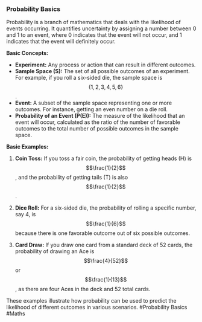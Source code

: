 ### Probability Basics

Probability is a branch of mathematics that deals with the likelihood of events occurring. It quantifies uncertainty by assigning a number between 0 and 1 to an event, where 0 indicates that the event will not occur, and 1 indicates that the event will definitely occur.

**Basic Concepts:**

- **Experiment:** Any process or action that can result in different outcomes.
- **Sample Space (S):** The set of all possible outcomes of an experiment. For example, if you roll a six-sided die, the sample space is $$\{1, 2, 3, 4, 5, 6\}$$.
- **Event:** A subset of the sample space representing one or more outcomes. For instance, getting an even number on a die roll.
- **Probability of an Event (P(E)):** The measure of the likelihood that an event will occur, calculated as the ratio of the number of favorable outcomes to the total number of possible outcomes in the sample space.

**Basic Examples:**

1. **Coin Toss:** If you toss a fair coin, the probability of getting heads (H) is $$\frac{1}{2}$$, and the probability of getting tails (T) is also $$\frac{1}{2}$$.
   
2. **Dice Roll:** For a six-sided die, the probability of rolling a specific number, say 4, is $$\frac{1}{6}$$ because there is one favorable outcome out of six possible outcomes.

3. **Card Draw:** If you draw one card from a standard deck of 52 cards, the probability of drawing an Ace is $$\frac{4}{52}$$ or $$\frac{1}{13}$$, as there are four Aces in the deck and 52 total cards.

These examples illustrate how probability can be used to predict the likelihood of different outcomes in various scenarios. #Probability Basics #Maths
